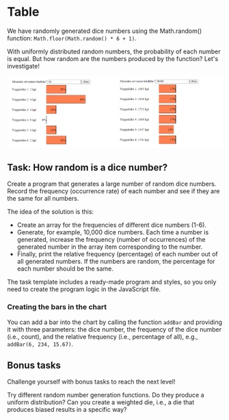 # Table

We have randomly generated dice numbers using the Math.random() function: `Math.floor(Math.random() * 6 + 1)`.

With uniformly distributed random numbers, the probability of each number is equal. But how random are the numbers produced by the function? Let's investigate!

<div>
<img src="media/arvontoja_10.png" style="width: 50%; float: left">
<img src="media/arvontoja_10000.png" style="width: 50%;">
</div>

## Task: How random is a dice number?

Create a program that generates a large number of random dice numbers. Record the frequency (occurrence rate) of each number and see if they are the same for all numbers.

The idea of the solution is this:
- Create an array for the frequencies of different dice numbers (1-6).
- Generate, for example, 10,000 dice numbers. Each time a number is generated, increase the frequency (number of occurrences) of the generated number in the array item corresponding to the number.
- Finally, print the relative frequency (percentage) of each number out of all generated numbers. If the numbers are random, the percentage for each number should be the same.

The task template includes a ready-made program and styles, so you only need to create the program logic in the JavaScript file.

### Creating the bars in the chart
You can add a bar into the chart by calling the function `addBar` and providing it with three parameters: the dice number, the frequency of the dice number (i.e., count), and the relative frequency (i.e., percentage of all), e.g., `addBar(6, 234, 15.67)`.

## Bonus tasks

Challenge yourself with bonus tasks to reach the next level!

Try different random number generation functions. Do they produce a uniform distribution? Can you create a weighted die, i.e., a die that produces biased results in a specific way?


